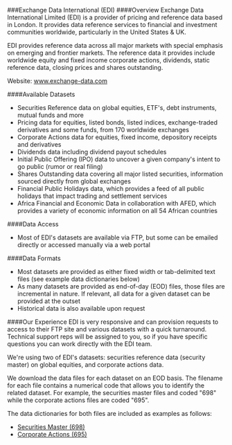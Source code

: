 ###Exchange Data International (EDI)
####Overview
Exchange Data International Limited (EDI) is a provider of pricing and reference data based in London. It provides data reference services to financial and investment communities worldwide, particularly in the United States & UK.

EDI provides reference data across all major markets with special emphasis on emerging and frontier markets. The reference data it provides include worldwide equity and fixed income corporate actions, dividends, static reference data, closing prices and shares outstanding.

Website: www.exchange-data.com

####Available Datasets
- Securities Reference data on global equities, ETF's, debt instruments, mutual funds and more
- Pricing data for equities, listed bonds, listed indices, exchange-traded derivatives and some funds, from 170 worldwide exchanges
- Corporate Actions data for equities, fixed income, depository receipts and derivatives
- Dividends data including dividend payout schedules
- Initial Public Offering (IPO) data to uncover a given company's intent to go public (rumor or real filing)
- Shares Outstanding data covering all major listed securities, information sourced directly from global exchanges
- Financial Public Holidays data, which provides a feed of all public holidays that impact trading and settlement services
- Africa Financial and Economic Data in collaboration with AFED, which provides a variety of economic information on all 54 African countries

####Data Access
- Most of EDI's datasets are available via FTP, but some can be emailed directly or accessed manually via a web portal

####Data Formats
- Most datasets are provided as either fixed width or tab-delimited text files (see example data dictionaries below)
- As many datasets are provided as end-of-day (EOD) files, those files are incremental in nature. If relevant, all data for a given dataset can be provided at the outset
- Historical data is also available upon request

####Our Experience
EDI is very responsive and can provision requests to access to their FTP site and various datasets with a quick turnaround. Technical support reps will be assigned to you, so if you have specific questions you can work directly with the EDI team.

We're using two of EDI's datasets: securities reference data (security master) on global equities, and corporate actions data.

We download the data files for each dataset on an EOD basis. The filename for each file contains a numerical code that allows you to identify the related dataset. For example, the securities master files and coded "698" while the corporate actions files are coded "695".

The data dictionaries for both files are included as examples as follows:
- [Securities Master (698)](Feedformat_698_20140307.txt) 
- [Corporate Actions (695)](Feedformat_695_20150107.txt)